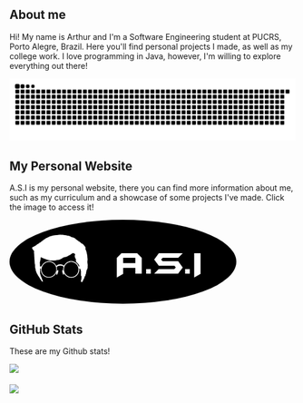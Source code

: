 ## About me

Hi! My name is Arthur and I'm a Software Engineering student at PUCRS, Porto Alegre, Brazil. Here you'll find personal projects I made, as well as my college work. I love programming in Java, however, I'm willing to explore everything out there!

<p align="center">
  <img src="https://raw.githubusercontent.com/ArthurSudbrackIbarra/ArthurSudbrackIbarra/output/github-contribution-grid-snake.svg">
</p>

## My Personal Website

A.S.I is my personal website, there you can find more information about me, such as my curriculum and a showcase of some projects I've made. Click the image to access it!

<a href="https://arthursudbrackibarra.github.io">
  <img src="./logoWebsite.png" width="400px" style="border-radius:50%"/>
</a>

## GitHub Stats

These are my Github stats! 

<div>
  <a href="https://github.com/anuraghazra/github-readme-stats" align="left">
    <img src="https://github-readme-stats.vercel.app/api?username=ArthurSudbrackIbarra&count_private=true&include_all_commits=true&show_icons=true&hide_border=true&theme=vision-friendly-dark&border_radius=25&title_color=FFFFFF"/>
  </a>
  <br>
  <br>
  <a href="https://github.com/anuraghazra/github-readme-stats">
    <img src="https://github-readme-stats.vercel.app/api/top-langs/?username=ArthurSudbrackIbarra&langs_count=10&layout=compact&hide_border=true&theme=vision-friendly-dark&border_radius=25&title_color=FFFFFF&exclude_repo=Trab-Final-SGBD,Trab2-PSB"/>
  </a>
</div>
